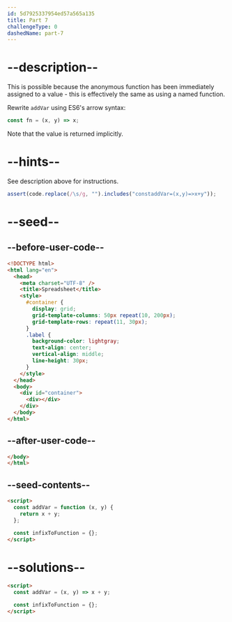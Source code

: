 ```yaml
---
id: 5d7925337954ed57a565a135
title: Part 7
challengeType: 0
dashedName: part-7
---
```


# --description--

This is possible because the anonymous function has been immediately assigned to a value - this is effectively the same as using a named function.

Rewrite `addVar` using ES6's arrow syntax:

```js
const fn = (x, y) => x;
```

Note that the value is returned implicitly.

# --hints--

See description above for instructions.

```js
assert(code.replace(/\s/g, "").includes("constaddVar=(x,y)=>x+y"));
```

# --seed--

## --before-user-code--

```html
<!DOCTYPE html>
<html lang="en">
  <head>
    <meta charset="UTF-8" />
    <title>Spreadsheet</title>
    <style>
      #container {
        display: grid;
        grid-template-columns: 50px repeat(10, 200px);
        grid-template-rows: repeat(11, 30px);
      }
      .label {
        background-color: lightgray;
        text-align: center;
        vertical-align: middle;
        line-height: 30px;
      }
    </style>
  </head>
  <body>
    <div id="container">
      <div></div>
    </div>
  </body>
</html>
```

## --after-user-code--

```html
</body>
</html>
```

## --seed-contents--

```html
<script>
  const addVar = function (x, y) {
    return x + y;
  };

  const infixToFunction = {};
</script>
```

# --solutions--

```html
<script>
  const addVar = (x, y) => x + y;

  const infixToFunction = {};
</script>
```
